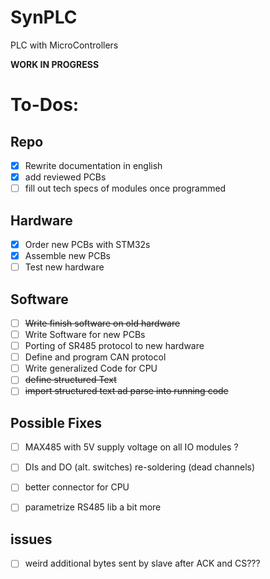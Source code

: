 # SynPLC

PLC with MicroControllers

**WORK IN PROGRESS**


# To-Dos:

## Repo
 - [x] Rewrite documentation in english
 - [x] add reviewed PCBs
 - [ ] fill out tech specs of modules once programmed
 
## Hardware

 - [x] Order new PCBs with STM32s
 - [x] Assemble new PCBs
 - [ ] Test new hardware

## Software
 - [ ] ~~Write finish software on old hardware~~
 - [ ] Write Software for new PCBs
 - [ ] Porting of SR485 protocol to new hardware
 - [ ] Define and program CAN protocol
 - [ ] Write generalized Code for CPU
 - [ ] ~~define structured Text~~
 - [ ] ~~import structured text ad parse into running code~~

 ## Possible Fixes
 - [ ] MAX485 with 5V supply voltage on all IO modules ?
 - [ ] DIs and DO (alt. switches) re-soldering (dead channels)
 - [ ] better connector for CPU
 - [ ] parametrize RS485 lib a bit more


## issues
 - [ ] weird additional bytes sent by slave after ACK and CS???